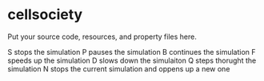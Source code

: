 # cellsociety 

Put your source code, resources, and property files here.

S stops the simulation
P pauses the simulation
B continues the simulation
F speeds up the simulation
D slows down the simulaiton
Q steps thorught the simulation
N stops the current simulation and oppens up a new one	